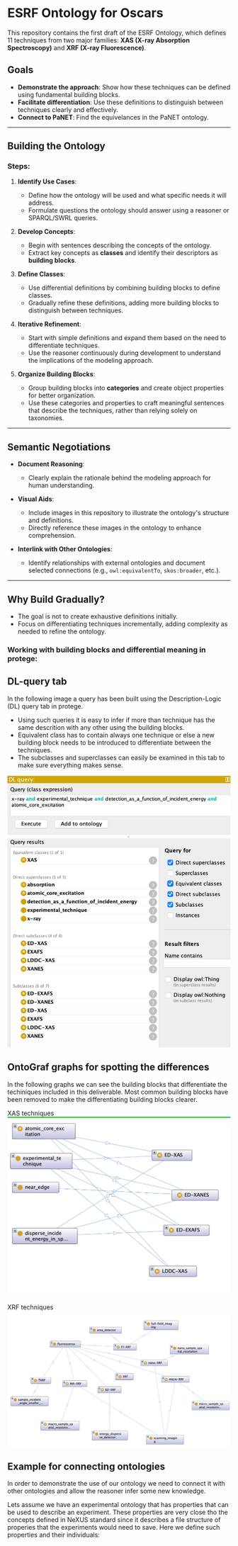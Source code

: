 # ESRF Ontology for Oscars

This repository contains the first draft of the ESRF Ontology, which defines 11 techniques from two major families: **XAS (X-ray Absorption Spectroscopy)** and **XRF (X-ray Fluorescence)**.

## Goals

- **Demonstrate the approach**: Show how these techniques can be defined using fundamental building blocks.
- **Facilitate differentiation**: Use these definitions to distinguish between techniques clearly and effectively.
- **Connect to PaNET**: Find the equivelances in the PaNET ontology.

---

## Building the Ontology

### Steps:

1. **Identify Use Cases**:

   - Define how the ontology will be used and what specific needs it will address.
   - Formulate questions the ontology should answer using a reasoner or SPARQL/SWRL queries.

2. **Develop Concepts**:

   - Begin with sentences describing the concepts of the ontology.
   - Extract key concepts as **classes** and identify their descriptors as **building blocks**.

3. **Define Classes**:

   - Use differential definitions by combining building blocks to define classes.
   - Gradually refine these definitions, adding more building blocks to distinguish between techniques.

4. **Iterative Refinement**:

   - Start with simple definitions and expand them based on the need to differentiate techniques.
   - Use the reasoner continuously during development to understand the implications of the modeling approach.

5. **Organize Building Blocks**:
   - Group building blocks into **categories** and create object properties for better organization.
   - Use these categories and properties to craft meaningful sentences that describe the techniques, rather than relying solely on taxonomies.

---

## Semantic Negotiations

- **Document Reasoning**:
  - Clearly explain the rationale behind the modeling approach for human understanding.
- **Visual Aids**:

  - Include images in this repository to illustrate the ontology's structure and definitions.
  - Directly reference these images in the ontology to enhance comprehension.

- **Interlink with Other Ontologies**:
  - Identify relationships with external ontologies and document selected connections (e.g., `owl:equivalentTo`, `skos:broader`, etc.).

---

## Why Build Gradually?

- The goal is not to create exhaustive definitions initially.
- Focus on differentiating techniques incrementally, adding complexity as needed to refine the ontology.

### Working with building blocks and differential meaning in protege:

## DL-query tab

In the following image a query has been built using the Description-Logic (DL) query tab in protege.

- Using such queries it is easy to infer if more than technique has the same descrition with any other using the building blocks.
- Equivalent class has to contain always one technique or else a new building block needs to be introduced to differentiate between the techniques.
- The subclasses and superclasses can easily be examined in this tab to make sure everything makes sense.

![DL query for examing definitions](images/DL-quey%20for%20examining%20techniques.png)

## OntoGraf graphs for spotting the differences

In the following graphs we can see the building blocks that differentiate the techiniques included in this deliverable.
Most common building blocks have been removed to make the differentiating building blocks clearer.

XAS techniques
![XAS techniques with their building blocks](images/XAS%20techniques.png)

XRF techniques
![XRF techniques with their building blocks](images/XRF%20techniques.png)

## Example for connecting ontologies

In order to demonstrate the use of our ontology we need to connect it with other ontologies and allow the reasoner infer some
new knowledge.

Lets assume we have an experimental ontology that has properties that can be used to describe an experiment.
These properties are very close tho the concepts defined in NeXUS standard since it describes a file structure
of properies that the experiments would need to save.
Here we define such properties and their individuals:

<ClassAssertion>
   <Class IRI="#property_1"/>
   <NamedIndividual IRI="#ID31-experiment000-property1"/>
</ClassAssertion>
<ClassAssertion>
   <Class IRI="#property_2"/>
   <NamedIndividual IRI="#ID31-experiment000-property2"/>
</ClassAssertion>
<ClassAssertion>
   <Class IRI="#property_3"/>
   <NamedIndividual IRI="#ID31-experiment000-property3"/>
</ClassAssertion>
<ClassAssertion>
   <Class IRI="#property_4"/>
   <NamedIndividual IRI="#ID31-experiment000-property4"/>
</ClassAssertion>

<ObjectPropertyAssertion>
   <ObjectProperty IRI="#has_experimental_property"/>
   <NamedIndividual IRI="#experiment000"/>
   <NamedIndividual IRI="#ID31-experiment000-property1"/>
</ObjectPropertyAssertion>
<ObjectPropertyAssertion>
   <ObjectProperty IRI="#has_experimental_property"/>
   <NamedIndividual IRI="#experiment000"/>
   <NamedIndividual IRI="#ID31-experiment000-property2"/>
</ObjectPropertyAssertion>
<ObjectPropertyAssertion>
   <ObjectProperty IRI="#has_experimental_property"/>
   <NamedIndividual IRI="#experiment000"/>
   <NamedIndividual IRI="#ID31-experiment000-property3"/>
</ObjectPropertyAssertion>

<Declaration>
   <ObjectProperty IRI="#has_experimental_property"/>
</Declaration>
<ObjectPropertyDomain>
   <ObjectProperty IRI="#has_experimental_property"/>
   <Class IRI="#technique_property"/>
</ObjectPropertyDomain>
<ObjectPropertyRange>
   <ObjectProperty IRI="#has_experimental_property"/>
   <Class IRI="#experiment_property"/>
</ObjectPropertyRange>

<EquivalentClasses>
   <Class IRI="http://purl.org/pan-science/PaNET/PaNET01095"/>
   <ObjectSomeValuesFrom>
      <ObjectProperty IRI="#has_experimental_property"/>
      <Class IRI="#property_2"/>
   </ObjectSomeValuesFrom>
</EquivalentClasses>

<EquivalentClasses>
   <Class IRI="#area_detector"/>
   <ObjectIntersectionOf>
      <Class IRI="#technique_property"/>
      <ObjectSomeValuesFrom>
            <ObjectProperty IRI="#has_experimental_property"/>
            <Class IRI="#property_1"/>
      </ObjectSomeValuesFrom>
   </ObjectIntersectionOf>
</EquivalentClasses>

<EquivalentClasses>
   <Class IRI="#full-field_imaging"/>
   <ObjectSomeValuesFrom>
      <ObjectProperty IRI="#has_experimental_property"/>
      <Class IRI="#property_3"/>
   </ObjectSomeValuesFrom>
</EquivalentClasses>
